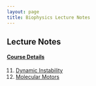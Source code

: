 ```yaml
---
layout: page
title: Biophysics Lecture Notes
---
```


## Lecture Notes

#### [Course Details](http://www.physics.purdue.edu/academic-programs/courses/course_detail.php?SEM=spring2015&c=phys570J) 

11. [Dynamic Instability](/lecture12/)
12. [Molecular Motors](/lecture12/)

